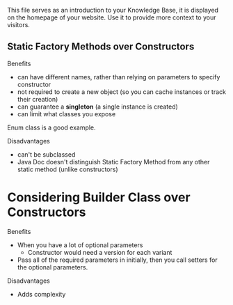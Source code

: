 This file serves as an introduction to your Knowledge Base, it is displayed on the homepage of your website. Use it to provide more context to your visitors.

## Static Factory Methods over Constructors

Benefits

* can have different names, rather than relying on parameters to specify constructor
* not required to create a new object \(so you can cache instances or track their creation\)
* can guarantee a **singleton** \(a single instance is created\)
* can limit what classes you expose 

Enum class is a good example.

Disadvantages

* can't be subclassed
* Java Doc doesn't distinguish Static Factory Method from any other static method \(unlike constructors\)



# Considering Builder Class over Constructors

Benefits

* When you have a lot of optional parameters
  * Constructor would need a version for each variant
* Pass all of the required parameters in initially, then you call setters for the optional parameters.

Disadvantages

* Adds complexity




